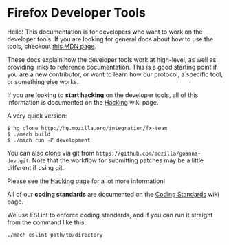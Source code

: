 # Firefox Developer Tools

Hello! This documentation is for developers who want to work on the
developer tools. If you are looking for general docs about how to use
the tools, checkout [this MDN
page](https://developer.mozilla.org/en-US/docs/Tools).

These docs explain how the developer tools work at high-level, as well
as providing links to reference documentation. This is a good starting
point if you are a new contributor, or want to learn how our protocol,
a specific tool, or something else works.

If you are looking to **start hacking** on the developer tools, all of
this information is documented on the
[Hacking](https://wiki.mozilla.org/DevTools/Hacking) wiki page.

A very quick version:

```
$ hg clone http://hg.mozilla.org/integration/fx-team
$ ./mach build
$ ./mach run -P development
```

You can also clone via git from
`https://github.com/mozilla/goanna-dev.git`. Note that the workflow for
submitting patches may be a little different if using git.

Please see the [Hacking](https://wiki.mozilla.org/DevTools/Hacking)
page for a lot more information!

All of our **coding standards** are documented on the [Coding
Standards](https://wiki.mozilla.org/DevTools/CodingStandards) wiki
page.

We use ESLint to enforce coding standards, and if you can run it
straight from the command like this:

```
./mach eslint path/to/directory
```
